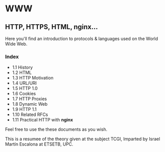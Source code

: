 # WWW
<h2>HTTP, HTTPS, HTML, nginx...</h2>

Here you'll find an introduction to protocols & languages used on the World Wide Web.

<h3>Index</h3>

- 1.1 History
- 1.2 HTML
- 1.3 HTTP Motivation
- 1.4 URL/URI
- 1.5 HTTP 1.0
- 1.6 Cookies
- 1.7 HTTP Proxies
- 1.8 Dynamic Web
- 1.9 HTTP 1.1
- 1.10 Related RFCs
- 1.11 Practical HTTP with <b>nginx</b>


Feel free to use the these documents as you wish.

This is a resumee of the theory given at the subject TCGI,
Imparted by Israel Martín Escalona at ETSETB, UPC.